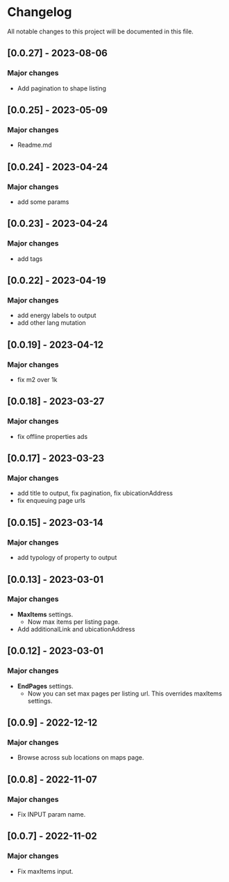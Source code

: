 
# Changelog

All notable changes to this project will be documented in this file.
## [0.0.27] - 2023-08-06

### Major changes

- Add pagination to shape listing
## [0.0.25] - 2023-05-09

### Major changes

- Readme.md

## [0.0.24] - 2023-04-24

### Major changes

- add some params

## [0.0.23] - 2023-04-24

### Major changes

- add tags

## [0.0.22] - 2023-04-19

### Major changes

- add energy labels to output
- add other lang mutation

## [0.0.19] - 2023-04-12

### Major changes

- fix m2 over 1k

## [0.0.18] - 2023-03-27

### Major changes

- fix offline properties ads

## [0.0.17] - 2023-03-23

### Major changes

- add title to output, fix pagination, fix ubicationAddress
- fix enqueuing page urls
## [0.0.15] - 2023-03-14

### Major changes

- add typology of property to output
## [0.0.13] - 2023-03-01

### Major changes

- **MaxItems** settings.
  - Now max items per listing page.
- Add additionalLink and ubicationAddress

## [0.0.12] - 2023-03-01

### Major changes

- **EndPages** settings.
  - Now you can set max pages per listing url. This overrides maxItems settings.
## [0.0.9] - 2022-12-12

### Major changes

- Browse across sub locations on maps page.

## [0.0.8] - 2022-11-07

### Major changes

- Fix INPUT param name.

## [0.0.7] - 2022-11-02

### Major changes

- Fix maxItems input.
